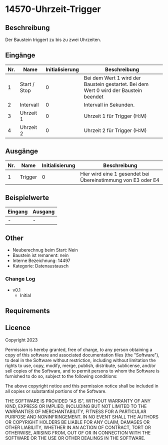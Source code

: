 # 14570-Uhrzeit-Trigger

## Beschreibung 

Der Baustein triggert zu bis zu zwei Uhrzeiten.

## Eingänge

| Nr. | Name              | Initialisierung   | Beschreibung                                                                         |
|-----|-------------------|-------------------|--------------------------------------------------------------------------------------|
| 1   | Start / Stop      | 0                 | Bei dem Wert 1 wird der Baustein gestartet. Bei dem Wert 0 wird der Baustein beendet |
| 2   | Intervall         | 0                 | Intervall in Sekunden.                                                               |
| 3   | Uhrzeit 1         | 0                 | Uhrzeit 1 für Trigger (H:M)                                                          |
| 4   | Uhrzeit 2         | 0                 | Uhrzeit 2 für Trigger (H:M)                                                          |
## Ausgänge

| Nr.  | Name    | Initialisierung | Beschreibung                                                 |
|------|---------|-----------------|--------------------------------------------------------------|
| 1    | Trigger | 0               | Hier wird eine 1 gesendet bei Übereinstimmung von E3 oder E4 |


## Beispielwerte

| Eingang | Ausgang |
| --- | --- |
| - | - |


## Other

- Neuberechnug beim Start: Nein
- Baustein ist remanent: nein
- Interne Bezeichnung: 14497
- Kategorie: Datenaustausch

### Change Log

 - v0.1
   - Initial

   


## Requirements


## Licence

Copyright 2023

Permission is hereby granted, free of charge, to any person obtaining a copy of this software and associated documentation files (the "Software"), to deal in the Software without restriction, including without limitation the rights to use, copy, modify, merge, publish, distribute, sublicense, and/or sell copies of the Software, and to permit persons to whom the Software is furnished to do so, subject to the following conditions:

The above copyright notice and this permission notice shall be included in all copies or substantial portions of the Software.

THE SOFTWARE IS PROVIDED "AS IS", WITHOUT WARRANTY OF ANY KIND, EXPRESS OR IMPLIED, INCLUDING BUT NOT LIMITED TO THE WARRANTIES OF MERCHANTABILITY, FITNESS FOR A PARTICULAR PURPOSE AND NONINFRINGEMENT. IN NO EVENT SHALL THE AUTHORS OR COPYRIGHT HOLDERS BE LIABLE FOR ANY CLAIM, DAMAGES OR OTHER LIABILITY, WHETHER IN AN ACTION OF CONTRACT, TORT OR OTHERWISE, ARISING FROM, OUT OF OR IN CONNECTION WITH THE SOFTWARE OR THE USE OR OTHER DEALINGS IN THE SOFTWARE.
